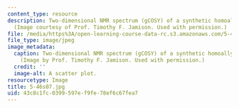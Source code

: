 ```yaml
---
content_type: resource
description: Two-dimensional NMR spectrum (gCOSY) of a synthetic homoallylic alcohol.
  (Image courtesy of Prof. Timothy F. Jamison. Used with permission.)
file: /media/https%3A/open-learning-course-data-rc.s3.amazonaws.com/5-46-organic-structure-determination-spring-2007/43c8c1fc0399597ef9fe78ef6c67fea7_5-46s07.jpg
file_type: image/jpeg
image_metadata:
  caption: Two-dimensional NMR spectrum (gCOSY) of a synthetic homoallylic alcohol.
    (Image by Prof. Timothy F. Jamison. Used with permission.)
  credit: ''
  image-alt: A scatter plot.
resourcetype: Image
title: 5-46s07.jpg
uid: 43c8c1fc-0399-597e-f9fe-78ef6c67fea7
---
```

